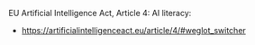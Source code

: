 EU Artificial Intelligence Act, Article 4: AI literacy: 

* https://artificialintelligenceact.eu/article/4/#weglot_switcher
